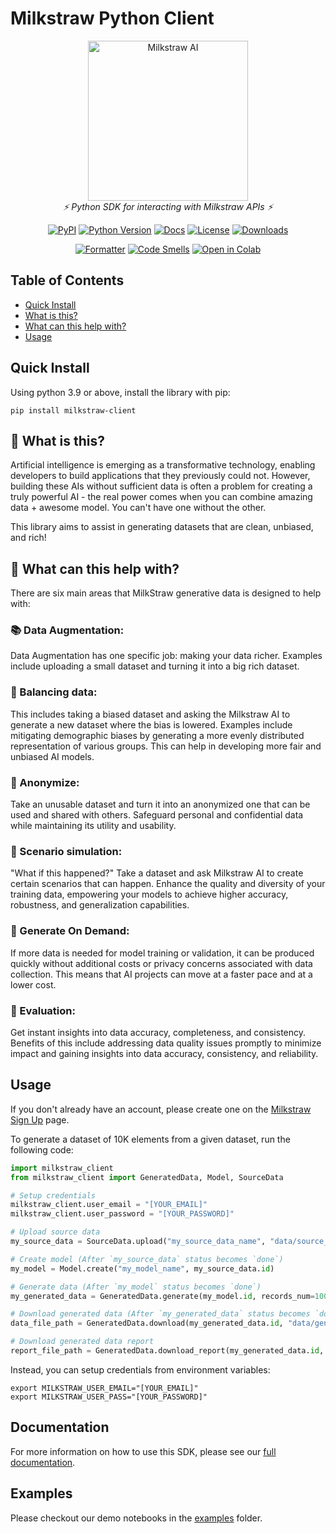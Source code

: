# Milkstraw Python Client

<p align="center">
    <a href="https://milkstraw.ai/"><img width="256px" src="https://github.com/milkstrawai/milkstraw-python-client/blob/main/docs/img/milkstraw-ai.jpg?raw=true" alt="Milkstraw AI" /></a><br />
    <i>⚡ Python SDK for interacting with Milkstraw APIs ⚡</i>
</p>

<div align="center">

  [![PyPI](https://img.shields.io/pypi/v/milkstraw-client?label=PyPI%20Version&color=limegreen)](https://pypi.org/project/milkstraw-client/)
  [![Python Version](https://img.shields.io/pypi/pyversions/milkstraw-client?color=limegreen)](https://pypi.org/project/milkstraw-client/)
  [![Docs](https://readthedocs.org/projects/milkstraw-python-client/badge/?version=latest)](https://milkstraw-python-client.readthedocs.io/en/latest/)
  [![License](https://img.shields.io/pypi/l/milkstraw-client?color=limegreen)](./LICENSE)
  [![Downloads](https://static.pepy.tech/badge/milkstraw-client)](https://pepy.tech/project/milkstraw-client)
</div>
<div align="center">

  [![Formatter](https://github.com/milkstrawai/milkstraw-python-client/actions/workflows/formatter.yml/badge.svg)](https://github.com/milkstrawai/milkstraw-python-client/actions/workflows/formatter.yml)
  [![Code Smells](https://sonarcloud.io/api/project_badges/measure?project=milkstrawai_milkstraw-python-client&metric=code_smells)](https://sonarcloud.io/summary/new_code?id=milkstrawai_milkstraw-python-client)
  [![Open in Colab](https://colab.research.google.com/assets/colab-badge.svg)](https://colab.research.google.com/github/milkstrawai/milkstraw-python-client/blob/main/examples/01-basic-generation/01-basic-generation.ipynb)
</div>

## Table of Contents
- [Quick Install](#quick-install)
- [What is this?](#what-is-this)
- [What can this help with?](#what-can-this-help-with)
- [Usage](#usage)

## Quick Install
Using python 3.9 or above, install the library with pip:
``` shell
pip install milkstraw-client
```

## 🤔 What is this?
Artificial intelligence is emerging as a transformative technology, enabling developers to build applications that they previously could not. However, building these AIs without sufficient data is often a problem for creating a truly powerful AI - the real power comes when you can combine amazing data + awesome model. You can't have one without the other.

This library aims to assist in generating datasets that are clean, unbiased, and rich!

## 🚀 What can this help with?
There are six main areas that MilkStraw generative data is designed to help with:

### 📚 Data Augmentation:
Data Augmentation has one specific job: making your data richer. Examples include uploading a small dataset and turning it into a big rich dataset.

### 📃 Balancing data:
This includes taking a biased dataset and asking the Milkstraw AI to generate a new dataset where the bias is lowered. Examples include mitigating demographic biases by generating a more evenly distributed representation of various groups. This can help in developing more fair and unbiased AI models.

### 🔐 Anonymize:
Take an unusable dataset and turn it into an anonymized one that can be used and shared with others. Safeguard personal and confidential data while maintaining its utility and usability.

### 🤖 Scenario simulation:
"What if this happened?" Take a dataset and ask Milkstraw AI to create certain scenarios that can happen. Enhance the quality and diversity of your training data, empowering your models to achieve higher accuracy, robustness, and generalization capabilities.

### 🧠 Generate On Demand:
If more data is needed for model training or validation, it can be produced quickly without additional costs or privacy concerns associated with data collection. This means that AI projects can move at a faster pace and at a lower cost.

### 🧐 Evaluation:
Get instant insights into data accuracy, completeness, and consistency. Benefits of this include addressing data quality issues promptly to minimize impact and gaining insights into data accuracy, consistency, and reliability.


## Usage
If you don't already have an account, please create one on the [Milkstraw Sign Up](https://signup.milkstraw.ai/) page.

To generate a dataset of 10K elements from a given dataset, run the following code:
``` python
import milkstraw_client
from milkstraw_client import GeneratedData, Model, SourceData

# Setup credentials
milkstraw_client.user_email = "[YOUR_EMAIL]"
milkstraw_client.user_password = "[YOUR_PASSWORD]"

# Upload source data
my_source_data = SourceData.upload("my_source_data_name", "data/source_data.csv")

# Create model (After `my_source_data` status becomes `done`)
my_model = Model.create("my_model_name", my_source_data.id)

# Generate data (After `my_model` status becomes `done`)
my_generated_data = GeneratedData.generate(my_model.id, records_num=10000)

# Download generated data (After `my_generated_data` status becomes `done`)
data_file_path = GeneratedData.download(my_generated_data.id, "data/generated_data.csv")

# Download generated data report
report_file_path = GeneratedData.download_report(my_generated_data.id, "data/generated_data_report.zip")
```
Instead, you can setup credentials from environment variables:
``` shell
export MILKSTRAW_USER_EMAIL="[YOUR_EMAIL]"
export MILKSTRAW_USER_PASS="[YOUR_PASSWORD]"
```

## Documentation
For more information on how to use this SDK, please see our [full documentation](https://python.docs.milkstraw.ai/).

## Examples
Please checkout our demo notebooks in the [examples](./examples) folder.
